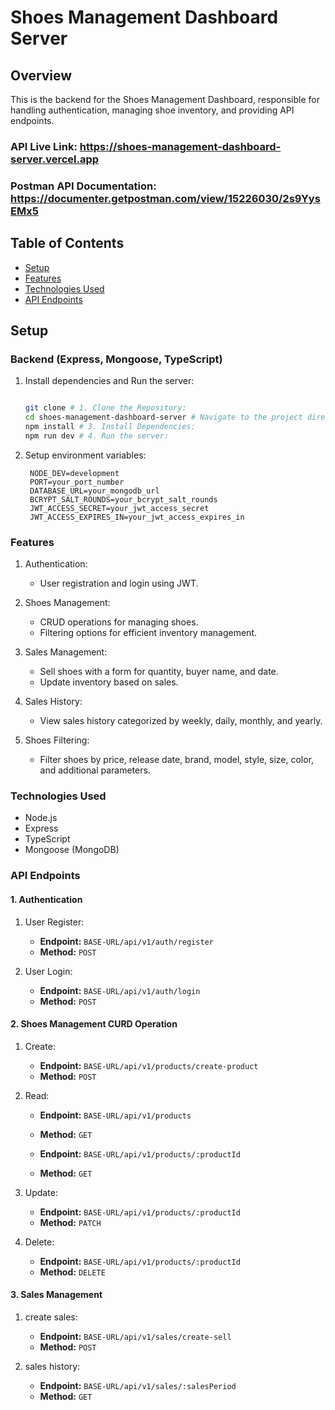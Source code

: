 # Shoes Management Dashboard Server

## Overview

This is the backend for the Shoes Management Dashboard, responsible for handling authentication, managing shoe inventory, and providing API endpoints.

### API Live Link: https://shoes-management-dashboard-server.vercel.app

### Postman API Documentation: https://documenter.getpostman.com/view/15226030/2s9YysEMx5

## Table of Contents

- [Setup](#setup)
- [Features](#features)
- [Technologies Used](#technologies-used)
- [API Endpoints](#api-endpoints)

## Setup

### Backend (Express, Mongoose, TypeScript)

1. Install dependencies and Run the server:

   ```bash

   git clone # 1. Clone the Repository:
   cd shoes-management-dashboard-server # Navigate to the project directory:
   npm install # 3. Install Dependencies:
   npm run dev # 4. Run the server:
   ```

1. Setup environment variables:

   ```.env
    NODE_DEV=development
    PORT=your_port_number
    DATABASE_URL=your_mongodb_url
    BCRYPT_SALT_ROUNDS=your_bcrypt_salt_rounds
    JWT_ACCESS_SECRET=your_jwt_access_secret
    JWT_ACCESS_EXPIRES_IN=your_jwt_access_expires_in
   ```

### Features

1. Authentication:

   - User registration and login using JWT.

1. Shoes Management:

   - CRUD operations for managing shoes.
   - Filtering options for efficient inventory management.

1. Sales Management:

   - Sell shoes with a form for quantity, buyer name, and date.
   - Update inventory based on sales.

1. Sales History:

   - View sales history categorized by weekly, daily, monthly, and yearly.

1. Shoes Filtering:

   - Filter shoes by price, release date, brand, model, style, size, color, and additional parameters.

### Technologies Used

- Node.js
- Express
- TypeScript
- Mongoose (MongoDB)

### API Endpoints

#### 1. Authentication

1. User Register:

   - **Endpoint:** `BASE-URL/api/v1/auth/register`
   - **Method:** `POST`

1. User Login:

   - **Endpoint:** `BASE-URL/api/v1/auth/login`
   - **Method:** `POST`

#### 2. Shoes Management CURD Operation

1. Create:

   - **Endpoint:** `BASE-URL/api/v1/products/create-product`
   - **Method:** `POST`

1. Read:

   - **Endpoint:** `BASE-URL/api/v1/products`
   - **Method:** `GET`

   - **Endpoint:** `BASE-URL/api/v1/products/:productId`
   - **Method:** `GET`

1. Update:

   - **Endpoint:** `BASE-URL/api/v1/products/:productId`
   - **Method:** `PATCH`

1. Delete:

   - **Endpoint:** `BASE-URL/api/v1/products/:productId`
   - **Method:** `DELETE`

#### 3. Sales Management

1. create sales:

   - **Endpoint:** `BASE-URL/api/v1/sales/create-sell`
   - **Method:** `POST`

1. sales history:

   - **Endpoint:** `BASE-URL/api/v1/sales/:salesPeriod`
   - **Method:** `GET`
